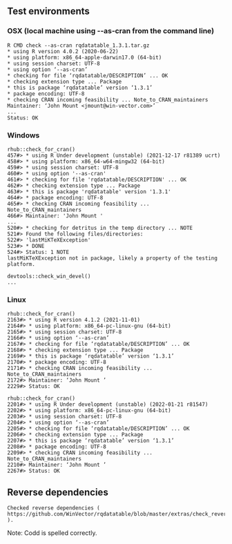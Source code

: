 
## Test environments

###  OSX (local machine using --as-cran from the command line)

    R CMD check --as-cran rqdatatable_1.3.1.tar.gz 
    * using R version 4.0.2 (2020-06-22)
    * using platform: x86_64-apple-darwin17.0 (64-bit)
    * using session charset: UTF-8
    * using option ‘--as-cran’
    * checking for file ‘rqdatatable/DESCRIPTION’ ... OK
    * checking extension type ... Package
    * this is package ‘rqdatatable’ version ‘1.3.1’
    * package encoding: UTF-8
    * checking CRAN incoming feasibility ... Note_to_CRAN_maintainers
    Maintainer: ‘John Mount <jmount@win-vector.com>’
    ...
    Status: OK

### Windows
    
    rhub::check_for_cran()
    457#> * using R Under development (unstable) (2021-12-17 r81389 ucrt)
    458#> * using platform: x86_64-w64-mingw32 (64-bit)
    459#> * using session charset: UTF-8
    460#> * using option '--as-cran'
    461#> * checking for file 'rqdatatable/DESCRIPTION' ... OK
    462#> * checking extension type ... Package
    463#> * this is package 'rqdatatable' version '1.3.1'
    464#> * package encoding: UTF-8
    465#> * checking CRAN incoming feasibility ... Note_to_CRAN_maintainers
    466#> Maintainer: 'John Mount '
    ...
    520#> * checking for detritus in the temp directory ... NOTE
    521#> Found the following files/directories:
    522#> 'lastMiKTeXException'
    523#> * DONE
    524#> Status: 1 NOTE
    lastMiKTeXException not in package, likely a property of the testing platform.
 
    devtools::check_win_devel()
    ...


### Linux

    rhub::check_for_cran()
    2163#> * using R version 4.1.2 (2021-11-01)
    2164#> * using platform: x86_64-pc-linux-gnu (64-bit)
    2165#> * using session charset: UTF-8
    2166#> * using option ‘--as-cran’
    2167#> * checking for file ‘rqdatatable/DESCRIPTION’ ... OK
    2168#> * checking extension type ... Package
    2169#> * this is package ‘rqdatatable’ version ‘1.3.1’
    2170#> * package encoding: UTF-8
    2171#> * checking CRAN incoming feasibility ... Note_to_CRAN_maintainers
    2172#> Maintainer: ‘John Mount ’
    2229#> Status: OK
    
    rhub::check_for_cran()
    2201#> * using R Under development (unstable) (2022-01-21 r81547)
    2202#> * using platform: x86_64-pc-linux-gnu (64-bit)
    2203#> * using session charset: UTF-8
    2204#> * using option ‘--as-cran’
    2205#> * checking for file ‘rqdatatable/DESCRIPTION’ ... OK
    2206#> * checking extension type ... Package
    2207#> * this is package ‘rqdatatable’ version ‘1.3.1’
    2208#> * package encoding: UTF-8
    2209#> * checking CRAN incoming feasibility ... Note_to_CRAN_maintainers
    2210#> Maintainer: ‘John Mount ’
    2267#> Status: OK

## Reverse dependencies

    Checked reverse dependencies ( https://github.com/WinVector/rqdatatable/blob/master/extras/check_reverse_dependencies.md ).

Note: Codd is spelled correctly.

